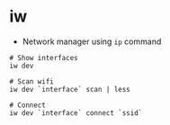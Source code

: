 # iw

- Network manager using `ip` command

```shell
# Show interfaces
iw dev

# Scan wifi
iw dev `interface` scan | less

# Connect
iw dev `interface` connect `ssid`
```

